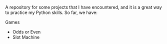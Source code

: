 A repository for some projects that I have encountered, and it is a great way to practice my Python skills.
So far, we have:

Games
  - Odds or Even
  - Slot Machine
